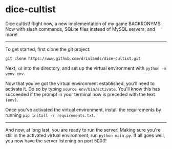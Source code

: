 # dice-cultist
Dice cultist! Right now, a new implementation of my game BACKRONYMS. Now with
slash commands, SQLite files instead of MySQL servers, and more!
<hr>
<p>To get started, first clone the git project:</p>
<code>git clone https://www.github.com/drislands/dice-cultist.git</code>
<p>Next, <code>cd</code> into the directory, and set up the virtual environment
with <code>python -m venv env</code>.</p>
<p>Now that you've got the virtual environment established, you'll need to
activate it. Do so by typing <code>source env/bin/activate</code>. You'll know
this has succeeded if the prompt in your terminal now is preceded with the text
<code>(env)</code>.</p>
<p>Once you've activated the virtual environment, install the requirements by
running <code>pip install -r requirements.txt</code>.</p>
<hr>
<p>And now, at long last, you are ready to run the server! Making sure you're
still in the activated virtual environment, run <code>python main.py</code>. If
all goes well, you now have the server listening on port 5000!</p>
